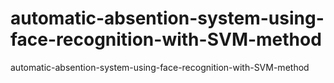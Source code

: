 # automatic-absention-system-using-face-recognition-with-SVM-method
automatic-absention-system-using-face-recognition-with-SVM-method
